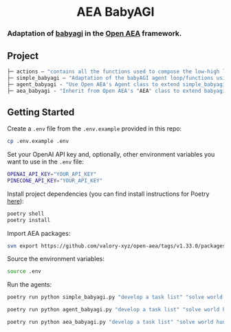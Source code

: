 <h1 align="center">
    <b>AEA BabyAGI</b>
</h1>

### Adaptation of [babyagi](https://github.com/yoheinakajima/babyagi) in the [Open AEA](https://github.com/valory-xyz/open-aea) framework.

## Project
```ml
├─ actions — "contains all the functions used to compose the low-high level actions of each agent"
├─ simple_babyagi — "Adaptation of the babyAGI agent loop/functions using only the OpenAI API without extra tooling"
├─ agent_babyagi - "Use Open AEA's Agent class to extend simple_babyagi into an Open AEA "Agent" with Finite State Machine Behaviour"
├─ aea_babyagi - "Inherit from Open AEA's "AEA" class to extend babyagi's functionality within agent_agi into an autonomous economic agent."
```

## Getting Started

Create a `.env` file from the `.env.example` provided in this repo:
```bash
cp .env.example .env
```

Set your OpenAI API key and, optionally, other environment variables you want to use in the `.env` file:
```bash
OPENAI_API_KEY="YOUR_API_KEY"
PINECONE_API_KEY="YOUR_API_KEY"
```

Install project dependencies (you can find install instructions for Poetry [here](https://python-poetry.org/docs/)):
```bash
poetry shell
poetry install
```

Import AEA packages:
```bash
svn export https://github.com/valory-xyz/open-aea/tags/v1.33.0/packages packages
```

Source the environment variables:
``` bash
source .env
```

Run the agents:
```bash
poetry run python simple_babyagi.py "develop a task list" "solve world hunger"
``` 
```bash
poetry run python agent_babyagi.py "develop a task list" "solve world hunger"
``` 
```bash
poetry run python aea_babyagi.py "develop a task list" "solve world hunger"
```
